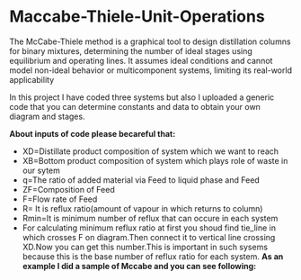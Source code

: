 # Maccabe-Thiele-Unit-Operations
The McCabe-Thiele method is a graphical tool to design distillation columns for binary mixtures, determining the number of ideal stages using equilibrium and operating lines. It assumes ideal conditions and cannot model non-ideal behavior or multicomponent systems, limiting its real-world applicability

In this project I have coded three systems but also I uploaded a generic code that you can determine constants and data to obtain your own diagram and stages.

**About inputs of code please becareful that:**
   - XD=Distillate product composition of system which we want to reach
   - XB=Bottom product composition of system which plays role of waste in our sytem
   - q=The ratio of added material via Feed to liquid phase and Feed
   - ZF=Composition of Feed 
   - F=Flow rate of Feed 
   - R= It is reflux ratio(amount of vapour in which returns to column)
   - Rmin=It is minimum number of reflux that can occure in each system
   - For calculating minimum reflux ratio at first you shoud find tie_line in which crosses F on diagram.Then connect it to vertical line crossing XD.Now you can get this number.This is important in such sysems because this is the base number of reflux ratio for each system.
**As an example I did a sample of Mccabe and you can see following:**
